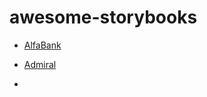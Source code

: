 # awesome-storybooks

- [AlfaBank](https://alfa-laboratory.github.io/core-components/master/)

- [Admiral](https://admiralds.github.io/react-ui/)

- 
